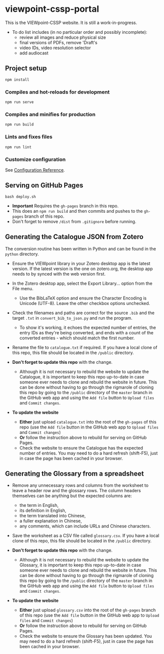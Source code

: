 # viewpoint-cssp-portal

This is the VIEWpoint-CSSP website. It is still a work-in-progress.

-   To do list includes (in no particular order and possibly incomplete):
    -   review all images and reduce physical size
    -   final versions of PDFs, remove 'Draft's
    -   video IDs, video resolution selector
    -   add audiocast

## Project setup

```
npm install
```

### Compiles and hot-reloads for development

```
npm run serve
```

### Compiles and minifies for production

```
npm run build
```

### Lints and fixes files

```
npm run lint
```

### Customize configuration

See [Configuration Reference](https://cli.vuejs.org/config/).

## Serving on GitHub Pages

```
bash deploy.sh
```

-   **Important** Requires the `gh-pages` branch in this repo.
-   This does an `npm run build` and then commits and pushes to the `gh-pages`
    branch of this repo.
-   Don't forget to remove `/dist` from `.gitignore` before running.

## Generating the Catalogue JSON from Zotero

The conversion routine has been written in Python and can be found in the
`python` directory.

-   Ensure the VIEWpoint library in your Zotero desktop app is the latest
    version. If the latest version is the one on zotero.org, the desktop app
    needs to by synced with the web version first.

-   In the Zotero desktop app, select the Export Library... option from the File
    menu.

    -   Use the BibLaTeX option and ensure the Character Encoding is Unicode
        (UTF-8). Leave the other checkbox options unchecked.

-   Check the filenames and paths are correct for the source `.bib` and the
    target `.txt` in `convert_bib_to_json.py` and run the program.

    -   To show it's working, it echoes the expected number of entries, the
        entry IDs as they're being converted, and ends with a count of the
        converted entries - which should match the first number.

-   Rename the file to `catalogue.txt` if required. If you have a local clone of
    this repo, this file should be located in the `/public` directory.

-   **Don't forget to update this repo** with the change.

    -   Although it is not necessary to rebuild the website to update the
        Catalogue, it is important to keep this repo up-to-date in case someone
        ever needs to clone and rebuild the website in future. This can be done
        without having to go through the rigmarole of cloning this repo by going
        to the `/public` directory of the `master` branch in the GitHub web app
        and using the `Add file` button to `Upload files` and `Commit changes`.

-   **To update the website**

    -   **Either** just upload `catalogue.txt` into the root of the `gh-pages`
        of this repo (use the `Add file` button in the GitHub web app to
        `Upload files` and `Commit changes`)
    -   **Or** follow the instruction above to rebuild for serving on GitHub
        Pages.
    -   Check the website to ensure the Catalogue has the expected number of
        entries. You may need to do a hard refresh (shift-F5), just in case the
        page has been cached in your browser.

## Generating the Glossary from a spreadsheet

-   Remove any unnecessary rows and columns from the worksheet to leave a header
    row and the glossary rows. The column headers themselves can be anything but
    the expected columns are:

    -   the term in English,
    -   its definition in English,
    -   the term translated into Chinese,
    -   a fuller explanation in Chinese,
    -   any comments, which can include URLs and Chinese characters.

-   Save the worksheet as a CSV file called `glossary.csv`. If you have a local
    clone of this repo, this file should be located in the `/public` directory.

-   **Don't forget to update this repo** with the change.

    -   Although it is not necessary to rebuild the website to update the
        Glossary, it is important to keep this repo up-to-date in case someone
        ever needs to clone and rebuild the website in future. This can be done
        without having to go through the rigmarole of cloning this repo by going
        to the `/public` directory of the `master` branch in the GitHub web app
        and using the `Add file` button to `Upload files` and `Commit changes`.

-   **To update the website**

    -   **Either** just upload `glossary.csv` into the root of the `gh-pages`
        branch of this repo (use the `Add file` button in the GitHub web app to
        `Upload files` and `Commit changes`)
    -   **Or** follow the instruction above to rebuild for serving on GitHub
        Pages.
    -   Check the website to ensure the Glossary has been updated. You may need
        to do a hard refresh (shift-F5), just in case the page has been cached
        in your browser.
